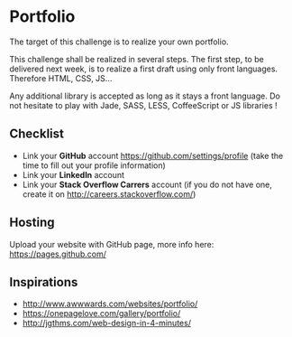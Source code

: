 # Portfolio
The target of this challenge is to realize your own portfolio. 

This challenge shall be realized in several steps. 
The first step, to be delivered next week, is to realize a first draft using only front languages. Therefore HTML, CSS, JS...

Any additional library is accepted as long as it stays a front language.
Do not hesitate to play with Jade, SASS, LESS, CoffeeScript or JS libraries ! 

## Checklist

* Link your **GitHub** account https://github.com/settings/profile (take the time to fill out your profile information)
* Link your **LinkedIn** account
* Link your **Stack Overflow Carrers** account (if you do not have one, create it on http://careers.stackoverflow.com/)

## Hosting

Upload your website with GitHub page, more info here:
https://pages.github.com/

## Inspirations 

* http://www.awwwards.com/websites/portfolio/
* https://onepagelove.com/gallery/portfolio/
* http://jgthms.com/web-design-in-4-minutes/